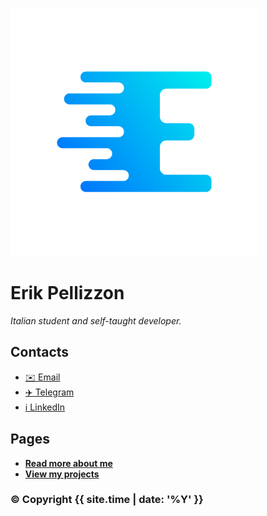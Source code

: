 ![Logo](logo.png)

# Erik Pellizzon

_Italian student and self-taught developer._

## Contacts
- [✉️ Email](mailto:erikpellizzon1@gmail.com)
- [✈️ Telegram](https://telegram.me/ErikP)
- [ℹ️ LinkedIn](https://www.linkedin.com/in/erikpelli/)

## Pages
- **[Read more about me](about)**
- **[View my projects](projects)**

### © Copyright {{ site.time | date: '%Y' }}

